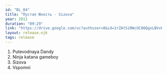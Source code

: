 ```yaml
---
id: "BL_04"
title: "Пустая Юность - Sizova"
year: 2011
duration: "09:29"
link: "https://drive.google.com/uc?authuser=0&id=1rZAtSiRWcUC86QgxLBVvbFXu0muvKu6t&export=download"
layout: release.njk
tags: release
---
```


01. Putevodnaya Dandy
02. Ninja katana gameboy
03. Sizova
04. Vspomni
